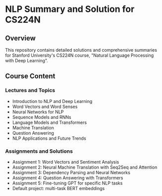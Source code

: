 # NLP Summary and Solution for CS224N

## Overview

This repository contains detailed solutions and comprehensive summaries for Stanford University's CS224N course, "Natural Language Processing with Deep Learning".

## Course Content

### Lectures and Topics

- Introduction to NLP and Deep Learning
- Word Vectors and Word Senses
- Neural Networks for NLP
- Sequence Models and RNNs
- Language Models and Transformers
- Machine Translation
- Question Answering
- NLP Applications and Future Trends

### Assignments and Solutions

- Assignment 1: Word Vectors and Sentiment Analysis
- Assignment 2: Neural Machine Translation with Seq2Seq and Attention
- Assignment 3: Dependency Parsing and Neural Networks
- Assignment 4: Question Answering with Transformers
- Assignment 5: Fine-tuning GPT for specific NLP tasks
- Default project: multi-task BERT embeddings
